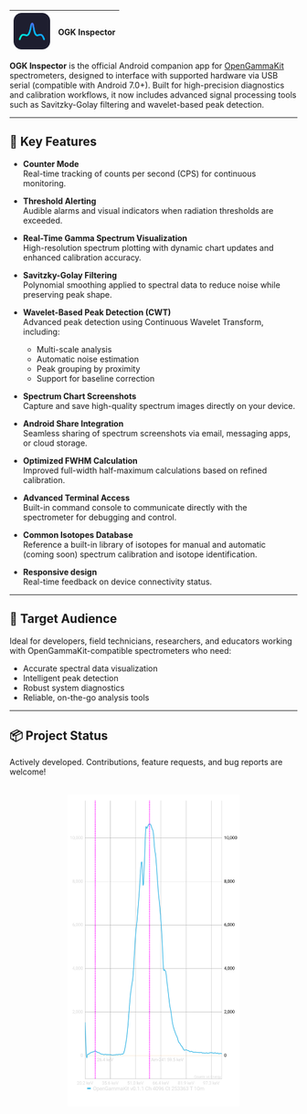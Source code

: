 | <img src="app/src/main/res/raw/ogk_inspector.svg" alt="Icon" width="64" height="64"> | OGK Inspector |
|--------------------------------------------------------------------------------------|---------------|

**OGK Inspector** is the official Android companion app for [OpenGammaKit](https://github.com/vikulin/OpenGammaKit) spectrometers, designed to interface with supported hardware via USB serial (compatible with Android 7.0+). Built for high-precision diagnostics and calibration workflows, it now includes advanced signal processing tools such as Savitzky-Golay filtering and wavelet-based peak detection.

---

## 🔧 Key Features

- **Counter Mode**  
  Real-time tracking of counts per second (CPS) for continuous monitoring.

- **Threshold Alerting**  
  Audible alarms and visual indicators when radiation thresholds are exceeded.

- **Real-Time Gamma Spectrum Visualization**  
  High-resolution spectrum plotting with dynamic chart updates and enhanced calibration accuracy.

- **Savitzky-Golay Filtering**  
  Polynomial smoothing applied to spectral data to reduce noise while preserving peak shape.

- **Wavelet-Based Peak Detection (CWT)**  
  Advanced peak detection using Continuous Wavelet Transform, including:
  - Multi-scale analysis
  - Automatic noise estimation
  - Peak grouping by proximity
  - Support for baseline correction

- **Spectrum Chart Screenshots**  
  Capture and save high-quality spectrum images directly on your device.

- **Android Share Integration**  
  Seamless sharing of spectrum screenshots via email, messaging apps, or cloud storage.

- **Optimized FWHM Calculation**  
  Improved full-width half-maximum calculations based on refined calibration.

- **Advanced Terminal Access**  
  Built-in command console to communicate directly with the spectrometer for debugging and control.

- **Common Isotopes Database**  
  Reference a built-in library of isotopes for manual and automatic (coming soon) spectrum calibration and isotope identification.

- **Responsive design**  
  Real-time feedback on device connectivity status.

---

## 🎯 Target Audience

Ideal for developers, field technicians, researchers, and educators working with OpenGammaKit-compatible spectrometers who need:

- Accurate spectral data visualization  
- Intelligent peak detection  
- Robust system diagnostics  
- Reliable, on-the-go analysis tools

---

## 📦 Project Status

Actively developed. Contributions, feature requests, and bug reports are welcome!

<p align="center">
  <br>
  <img alt="OGK Inspector Spectrum screen view" title="OGK Inspector Spectrum screen view" width="300px" src="docs/Am-241-10m.png">
</p>
